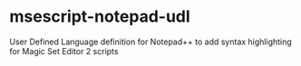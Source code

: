# msescript-notepad-udl
User Defined Language definition for Notepad++ to add syntax highlighting for Magic Set Editor 2 scripts
